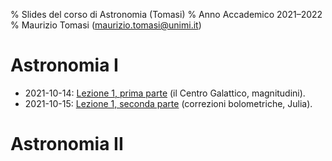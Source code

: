 % Slides del corso di Astronomia (Tomasi)
% Anno Accademico 2021–2022
% Maurizio Tomasi ([maurizio.tomasi@unimi.it](mailto:maurizio.tomasi@unimi.it))

# Astronomia I

- 2021-10-14: [Lezione 1, prima parte](tomasi-astro1-lezione-01a.html) (il Centro Galattico, magnitudini).
- 2021-10-15: [Lezione 1, seconda parte](tomasi-astro1-lezione-01b.html) (correzioni bolometriche, Julia).

# Astronomia II
